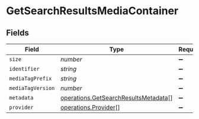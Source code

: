 # GetSearchResultsMediaContainer


## Fields

| Field                                                                                        | Type                                                                                         | Required                                                                                     | Description                                                                                  | Example                                                                                      |
| -------------------------------------------------------------------------------------------- | -------------------------------------------------------------------------------------------- | -------------------------------------------------------------------------------------------- | -------------------------------------------------------------------------------------------- | -------------------------------------------------------------------------------------------- |
| `size`                                                                                       | *number*                                                                                     | :heavy_minus_sign:                                                                           | N/A                                                                                          | 26                                                                                           |
| `identifier`                                                                                 | *string*                                                                                     | :heavy_minus_sign:                                                                           | N/A                                                                                          | com.plexapp.plugins.library                                                                  |
| `mediaTagPrefix`                                                                             | *string*                                                                                     | :heavy_minus_sign:                                                                           | N/A                                                                                          | /system/bundle/media/flags/                                                                  |
| `mediaTagVersion`                                                                            | *number*                                                                                     | :heavy_minus_sign:                                                                           | N/A                                                                                          | 1680021154                                                                                   |
| `metadata`                                                                                   | [operations.GetSearchResultsMetadata](../../models/operations/getsearchresultsmetadata.md)[] | :heavy_minus_sign:                                                                           | N/A                                                                                          |                                                                                              |
| `provider`                                                                                   | [operations.Provider](../../models/operations/provider.md)[]                                 | :heavy_minus_sign:                                                                           | N/A                                                                                          |                                                                                              |